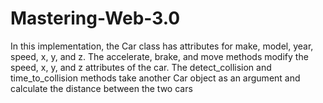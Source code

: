 # Mastering-Web-3.0
In this implementation, the Car class has attributes for make, model, year, speed, x, y, and z. The accelerate, brake, and move methods modify the speed, x, y, and z attributes of the car. The detect_collision and time_to_collision methods take another Car object as an argument and calculate the distance between the two cars
